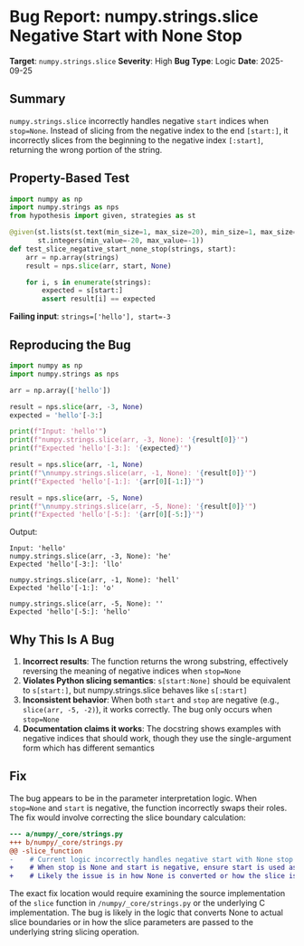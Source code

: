 # Bug Report: numpy.strings.slice Negative Start with None Stop

**Target**: `numpy.strings.slice`
**Severity**: High
**Bug Type**: Logic
**Date**: 2025-09-25

## Summary

`numpy.strings.slice` incorrectly handles negative `start` indices when `stop=None`. Instead of slicing from the negative index to the end `[start:]`, it incorrectly slices from the beginning to the negative index `[:start]`, returning the wrong portion of the string.

## Property-Based Test

```python
import numpy as np
import numpy.strings as nps
from hypothesis import given, strategies as st

@given(st.lists(st.text(min_size=1, max_size=20), min_size=1, max_size=10),
       st.integers(min_value=-20, max_value=-1))
def test_slice_negative_start_none_stop(strings, start):
    arr = np.array(strings)
    result = nps.slice(arr, start, None)

    for i, s in enumerate(strings):
        expected = s[start:]
        assert result[i] == expected
```

**Failing input**: `strings=['hello'], start=-3`

## Reproducing the Bug

```python
import numpy as np
import numpy.strings as nps

arr = np.array(['hello'])

result = nps.slice(arr, -3, None)
expected = 'hello'[-3:]

print(f"Input: 'hello'")
print(f"numpy.strings.slice(arr, -3, None): '{result[0]}'")
print(f"Expected 'hello'[-3:]: '{expected}'")

result = nps.slice(arr, -1, None)
print(f"\nnumpy.strings.slice(arr, -1, None): '{result[0]}'")
print(f"Expected 'hello'[-1:]: '{arr[0][-1:]}'")

result = nps.slice(arr, -5, None)
print(f"\nnumpy.strings.slice(arr, -5, None): '{result[0]}'")
print(f"Expected 'hello'[-5:]: '{arr[0][-5:]}'")
```

Output:
```
Input: 'hello'
numpy.strings.slice(arr, -3, None): 'he'
Expected 'hello'[-3:]: 'llo'

numpy.strings.slice(arr, -1, None): 'hell'
Expected 'hello'[-1:]: 'o'

numpy.strings.slice(arr, -5, None): ''
Expected 'hello'[-5:]: 'hello'
```

## Why This Is A Bug

1. **Incorrect results**: The function returns the wrong substring, effectively reversing the meaning of negative indices when `stop=None`
2. **Violates Python slicing semantics**: `s[start:None]` should be equivalent to `s[start:]`, but numpy.strings.slice behaves like `s[:start]`
3. **Inconsistent behavior**: When both `start` and `stop` are negative (e.g., `slice(arr, -5, -2)`), it works correctly. The bug only occurs when `stop=None`
4. **Documentation claims it works**: The docstring shows examples with negative indices that should work, though they use the single-argument form which has different semantics

## Fix

The bug appears to be in the parameter interpretation logic. When `stop=None` and `start` is negative, the function incorrectly swaps their roles. The fix would involve correcting the slice boundary calculation:

```diff
--- a/numpy/_core/strings.py
+++ b/numpy/_core/strings.py
@@ -slice_function
-    # Current logic incorrectly handles negative start with None stop
+    # When stop is None and start is negative, ensure start is used as the start index
+    # Likely the issue is in how None is converted or how the slice is constructed
```

The exact fix location would require examining the source implementation of the `slice` function in `/numpy/_core/strings.py` or the underlying C implementation. The bug is likely in the logic that converts None to actual slice boundaries or in how the slice parameters are passed to the underlying string slicing operation.